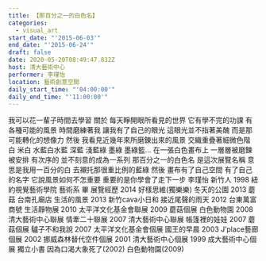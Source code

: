 ```yaml
---
title: 【那百分之一的白色名】
categories:
  - visual_art
start_date: "'2015-06-03'"
end_date: "'2015-06-24'"
draft: false
date: 2020-05-20T08:49:47.832Z
host: 清大藝術中心
performer: 李瑾怡
location: 藝術創意空間 
daily_start_time: "'04:00:00'"
daily_end_time: "'11:00:00'"
---
```


我可以花一輩子時間去學習 關於 每天睜開眼所看見的世界 它有學不完的功課 有各種可能的風景 時間磨練著我 讓我有了自己的眼光 這眼光並不指著美醜 而是那可能轉化的想像力 然後 我看見近幾年來所磨鍊出來的風景 交織重疊著細微色階 白 米白 水藍白水藍 深藍 淺藍綠 墨綠 墨綠籃… 在一張白色畫布上 一層層被磨鍊 被安排 有次序的 並不刻意的成為一系列 那百分之一的白色名 是這次展覽名稱 意思是我用一百分的白 去襯托那很重比例的藍綠 然後 畫布有了自己空間 有了自己的名字 它說風景如何不怎重要 重要的是你學會了走下一步 李瑾怡 新竹人 1998 紐約視覺藝術學院 藝術系 畢 展覽經歷 2014 好樣思維(獨樂樂) 冬天的公園 2013 蘑菇 台南孔廟店 生活的風景 2013 新竹cava小日和 接近尾聲的雨天 2012 台東萬富商號 生活靜物展 2010 太平洋文化基金會聯展 2009 蘑菇個展 白色動物園 2008 清大藝術中心聯展 情牽二十聯展 2007 清大藝術中心聯展 帳篷裡的娃娃 2007 蘑菇個展 驢子不和我說 2007 太平洋文化基金會個展 國王的早晨 2003 J’place藝廊個展 2002 挪威森林替代空件個展 2001 清大藝術中心個展 1999 成大藝術中心個展 獨立小書 因為口渴大象死了(2002) 白色動物園(2009)